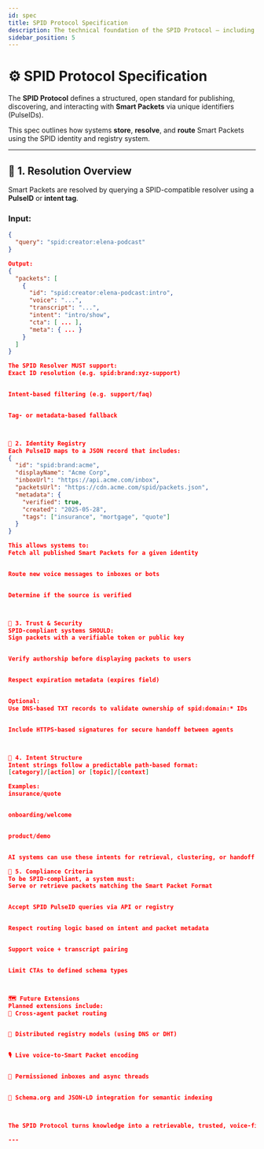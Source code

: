 ```yaml
---
id: spec
title: SPID Protocol Specification
description: The technical foundation of the SPID Protocol — including resolution, registry structure, and compliance requirements.
sidebar_position: 5
---
```


# ⚙️ SPID Protocol Specification

The **SPID Protocol** defines a structured, open standard for publishing, discovering, and interacting with **Smart Packets** via unique identifiers (PulseIDs).

This spec outlines how systems **store**, **resolve**, and **route** Smart Packets using the SPID identity and registry system.

---

## 🔄 1. Resolution Overview

Smart Packets are resolved by querying a SPID-compatible resolver using a **PulseID** or **intent tag**.

### Input:
```json
{
  "query": "spid:creator:elena-podcast"
}

Output:
{
  "packets": [
    {
      "id": "spid:creator:elena-podcast:intro",
      "voice": "...",
      "transcript": "...",
      "intent": "intro/show",
      "cta": [ ... ],
      "meta": { ... }
    }
  ]
}

The SPID Resolver MUST support:
Exact ID resolution (e.g. spid:brand:xyz-support)


Intent-based filtering (e.g. support/faq)


Tag- or metadata-based fallback



🧠 2. Identity Registry
Each PulseID maps to a JSON record that includes:
{
  "id": "spid:brand:acme",
  "displayName": "Acme Corp",
  "inboxUrl": "https://api.acme.com/inbox",
  "packetsUrl": "https://cdn.acme.com/spid/packets.json",
  "metadata": {
    "verified": true,
    "created": "2025-05-28",
    "tags": ["insurance", "mortgage", "quote"]
  }
}

This allows systems to:
Fetch all published Smart Packets for a given identity


Route new voice messages to inboxes or bots


Determine if the source is verified



🔐 3. Trust & Security
SPID-compliant systems SHOULD:
Sign packets with a verifiable token or public key


Verify authorship before displaying packets to users


Respect expiration metadata (expires field)


Optional:
Use DNS-based TXT records to validate ownership of spid:domain:* IDs


Include HTTPS-based signatures for secure handoff between agents



🧠 4. Intent Structure
Intent strings follow a predictable path-based format:
[category]/[action] or [topic]/[context]

Examples:
insurance/quote


onboarding/welcome


product/demo


AI systems can use these intents for retrieval, clustering, or handoff logic.

🧪 5. Compliance Criteria
To be SPID-compliant, a system must:
Serve or retrieve packets matching the Smart Packet Format


Accept SPID PulseID queries via API or registry


Respect routing logic based on intent and packet metadata


Support voice + transcript pairing


Limit CTAs to defined schema types



🗺️ Future Extensions
Planned extensions include:
🔄 Cross-agent packet routing


📡 Distributed registry models (using DNS or DHT)


🎙️ Live voice-to-Smart Packet encoding


🔑 Permissioned inboxes and async threads


🧩 Schema.org and JSON-LD integration for semantic indexing



The SPID Protocol turns knowledge into a retrievable, trusted, voice-first layer of the web — optimized for AI, but owned by people.

---
